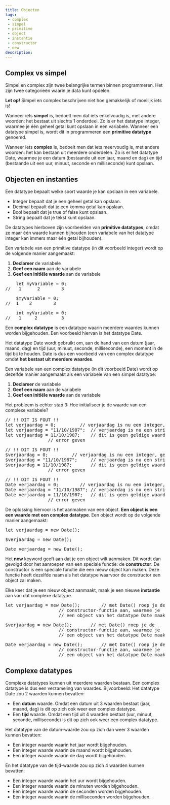 ```yaml
---
title: Objecten
tags: 
 - complex
 - simpel
 - primitive
 - object
 - instantie
 - constructor
 - new
description: 
---
```



## Complex vs simpel

Simpel en complex zijn twee belangrijke termen binnen programmeren. Het zijn twee categorieën waarin je data kunt opdelen.

**Let op!** Simpel en complex beschrijven niet hoe gemakkelijk of moeilijk iets is!

Wanneer iets **simpel** is, bedoelt men dat iets enkelvoudig is, met andere woorden: het bestaat uit slechts 1 onderdeel. Zo is er het datatype integer, waarmee je één geheel getal kunt opslaan in een variabele.
Wanneer een datatype simpel is, wordt dit in programmeren een **primitive datatype** genoemd.

Wanneer iets **complex** is, bedoelt men dat iets meervoudig is, met andere woorden: het kan bestaan uit meerdere onderdelen. Zo is er het datatype Date, waarmee je een datum (bestaande uit een jaar, maand en dag) en tijd (bestaande uit een uur, minuut, seconde en milliseconde) kunt opslaan.

## Objecten en instanties

Een datatype bepaalt welke soort waarde je kan opslaan in een variabele. 

 - Integer bepaalt dat je een geheel getal kan opslaan.
 - Decimal bepaalt dat je een komma getal kan opslaan.
 - Bool bepaalt dat je true of false kunt opslaan.
 - String bepaalt dat je tekst kunt opslaan.

De datatypes hierboven zijn voorbeelden van **primitive datatypes**, omdat ze maar één waarde kunnen bijhouden (een variabele van het datatype integer kan immers maar één getal bijhouden).

Een variabele van een primitive datatype (in dit voorbeeld integer) wordt op de volgende manier aangemaakt:

 1. **Declareer** de variabele
 2. **Geef een naam** aan de variabele
 3. **Geef een initiële waarde** aan de variabele

<pre class="prettyprint linenums lang lang-JS">
    let myVariable = 0;
//   1	    2	     3
</pre>
<pre class="prettyprint linenums lang lang-PHP">
    $myVariable = 0;
//  1    2        3
</pre>
<pre class="prettyprint linenums lang lang-CS">
    int myVariable = 0;
//   1	   2	     3
</pre>

Een **complex datatype** is een datatype waarin meerdere waardes kunnen worden bijgehouden. Een voorbeeld hiervan is het datatype Date.

Het datatype Date wordt gebruikt om, aan de hand van een datum (jaar, maand, dag) en tijd (uur, minuut, seconde, milliseconde), een moment in de tijd bij te houden. Date is dus een voorbeeld van een complex datatype omdat **het bestaat uit meerdere waardes**.

Een variabele van een complex datatype (in dit voorbeeld Date) wordt op dezelfde manier aangemaakt als een variabele van een simpel datatype:

 1. **Declareer** de variabele
 2. **Geef een naam** aan de variabele
 3. **Geef een initiële waarde** aan de variabele

 Het probleem is echter stap 3: Hoe initialiseer je de waarde van een complexe variabele?
 
<pre class="prettyprint linenums lang lang-JS">
// !! DIT IS FOUT !!
let verjaardag = 0; 		// verjaardag is nu een integer, geen Date
let verjaardag = "11/10/1987";	// verjaardag is nu een string, geen Date
let verjaardag = 11/10/1987; 	// dit is geen geldige waarde, en zal dus een
				// error geven
</pre>
<pre class="prettyprint linenums lang lang-PHP">
// !! DIT IS FOUT !!
$verjaardag = 0; 		 // verjaardag is nu een integer, geen Date
$verjaardag = "11/10/1987"; 	// verjaardag is nu een string, geen Date
$verjaardag = 11/10/1987;   	// dit is geen geldige waarde, en zal dus een
				// error geven
</pre>
<pre class="prettyprint linenums lang lang-CS">
// !! DIT IS FOUT !!
Date verjaardag = 0; 		// verjaardag is nu een integer, geen Date
Date verjaardag = "11/10/1987"; // verjaardag is nu een string, geen Date
Date verjaardag = 11/10/1987;   // dit is geen geldige waarde, en zal dus een
				// error geven
</pre>

De oplossing hiervoor is het aanmaken van een object. **Een object is een een waarde met een complex datatype**. Een object wordt op de volgende manier aangemaakt:

<pre class="prettyprint linenums lang lang-JS">
let verjaardag = new Date();
</pre>
<pre class="prettyprint linenums lang lang-PHP">
$verjaardag = new Date();
</pre>
<pre class="prettyprint linenums lang lang-CS">
Date verjaardag = new Date();
</pre>

Het **new** keyword geeft aan dat je een object wilt aanmaken. Dit wordt dan gevolgd door het aanroepen van een speciale functie: de **constructor**. De constructor is een speciale functie die een nieuw object kan maken. Deze functie heeft dezelfde naam als het datatype waarvoor de constructor een object zal maken.

Elke keer dat je een nieuw object aanmaakt, maak je een nieuwe **instantie** aan van dat complexe datatype. 

<pre class="prettyprint linenums lang lang-JS">
let verjaardag = new Date();		// met Date() roep je de 
					// constructor-functie aan, waarmee je 
					// een object van het datatype Date maakt
</pre>
<pre class="prettyprint linenums lang lang-PHP">
$verjaardag = new Date();		// met Date() roep je de 
					// constructor-functie aan, waarmee je 
					// een object van het datatype Date maakt
</pre>
<pre class="prettyprint linenums lang lang-CS">
Date verjaardag = new Date();		// met Date() roep je de 
					// constructor-functie aan, waarmee je 
					// een object van het datatype Date maakt
</pre>

## Complexe datatypes

Complexe datatypes kunnen uit meerdere waarden bestaan. Een complex datatype is dus een verzameling van waardes. Bijvoorbeeld: Het datatype Date zou 2 waarden kunnen bevatten:

 - Een **datum** waarde. Omdat een datum uit 3 waarden bestaat (jaar, maand, dag) is dit op zich ook weer een complex datatype.
 - Een **tijd** waarde. Omdat een tijd uit 4 waarden bestaat (uur, minuut, seconde, milliseconde) is dit op zich ook weer een complex datatype.

Het datatype van de datum-waarde zou op zich dan weer 3 waarden kunnen bevatten:

 - Een integer waarde waarin het jaar wordt bijgehouden. 
 - Een integer waarde waarin de maand wordt bijgehouden. 
 - Een integer waarde waarin de dag wordt bijgehouden. 

En het datatype van de tijd-waarde zou op zich 4 waarden kunnen bevatten:

 - Een integer waarde waarin het uur wordt bijgehouden. 
 - Een integer waarde waarin de minuten worden bijgehouden. 
 - Een integer waarde waarin de seconden worden bijgehouden. 
 - Een integer waarde waarin de milliseconden worden bijgehouden. 
